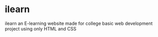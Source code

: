 # ilearn
ilearn an E-learning website made for college basic web development project using only HTML and CSS
